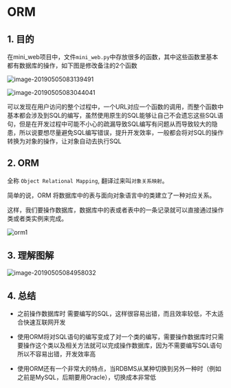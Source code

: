 # ORM

## 1. 目的

在mini_web项目中，文件`mini_web.py`中存放很多的函数，其中这些函数里基本都有数据库的操作，如下图是修改备注的2个函数

![image-20190505083139491](assets/image-20190505083139491.png)

![image-20190505083044041](assets/image-20190505083044041.png)

可以发现在用户访问的整个过程中，一个URL对应一个函数的调用，而整个函数中基本都会涉及到SQL的编写，虽然使用原生的SQL能够让自己不会遗忘这些SQL语句，但是在开发过程中可能不小心的疏漏导致SQL编写有问题从而导致较大的隐患，所以说要想尽量避免SQL编写错误，提升开发效率，一般都会将对SQL的操作转换为对象的操作，让对象自动去执行SQL

## 2. ORM

全称 `Object Relational Mapping`, 翻译过来叫`对象关系映射`。

简单的说，ORM 将数据库中的表与面向对象语言中的类建立了一种对应关系。

这样，我们要操作数据库，数据库中的表或者表中的一条记录就可以直接通过操作类或者类实例来完成。

![orm1](assets/05-sqlalchemy/124324t341323asdsd.png)

## 3. 理解图解

![image-20190505084958032](assets/image-20190505084958032.png)



## 4. 总结

* 之前操作数据库时 需要编写的SQL，这样很容易出错，而且效率较低，不太适合快速互联网开发

* 使用ORM将对SQL语句的编写变成了对一个类的编写，需要操作数据库时只需要操作这个类以及相关方法就可以完成操作数据库，因为不需要编写SQL语句所以不容易出错，开发效率高
* 使用ORM还有一个非常大的特点，当RDBMS从某种切换到另外一种时（例如之前是MySQL，后期要用Oracle），切换成本非常低